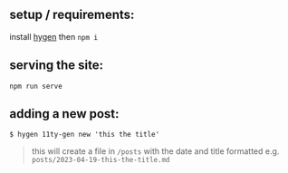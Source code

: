 ## setup / requirements:
install [hygen](https://www.hygen.io/) then `npm i`

## serving the site:
`npm run serve`

## adding a new post:
`$ hygen 11ty-gen new 'this the title'`
 > this will create a file in `/posts` with the date and title formatted e.g. `posts/2023-04-19-this-the-title.md`
